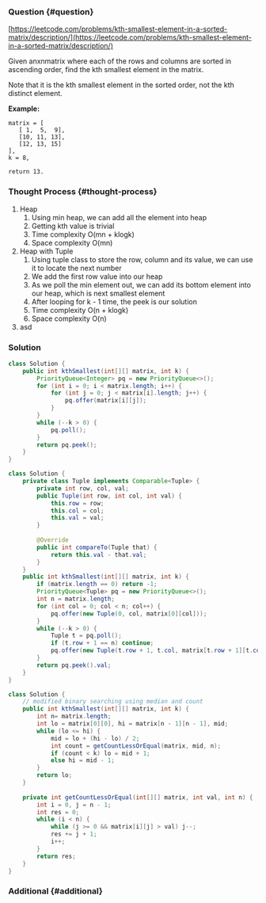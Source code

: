 ### Question {#question}

[https://leetcode.com/problems/kth-smallest-element-in-a-sorted-matrix/description/](https://leetcode.com/problems/kth-smallest-element-in-a-sorted-matrix/description/)

Given anxnmatrix where each of the rows and columns are sorted in ascending order, find the kth smallest element in the matrix.

Note that it is the kth smallest element in the sorted order, not the kth distinct element.

**Example:**

```
matrix = [
   [ 1,  5,  9],
   [10, 11, 13],
   [12, 13, 15]
],
k = 8,

return 13.
```

### Thought Process {#thought-process}

1. Heap
   1. Using min heap, we can add all the element into heap
   2. Getting kth value is trivial
   3. Time complexity O\(mn + klogk\)
   4. Space complexity O\(mn\)
2. Heap with Tuple
   1. Using tuple class to store the row, column and its value, we can use it to locate the next number
   2. We add the first row value into our heap
   3. As we poll the min element out, we can add its bottom element into our heap, which is next smallest element
   4. After looping for k - 1 time, the peek is our solution
   5. Time complexity O\(n + klogk\)
   6. Space complexity O\(n\)
3. asd

### Solution

```java
class Solution {
    public int kthSmallest(int[][] matrix, int k) {
        PriorityQueue<Integer> pq = new PriorityQueue<>();
        for (int i = 0; i < matrix.length; i++) {
            for (int j = 0; j < matrix[i].length; j++) {
                pq.offer(matrix[i][j]);
            }
        }
        while (--k > 0) {
            pq.poll();
        }
        return pq.peek();
    }
}
```

```java
class Solution {
    private class Tuple implements Comparable<Tuple> {
        private int row, col, val;
        public Tuple(int row, int col, int val) {
            this.row = row;
            this.col = col;
            this.val = val;
        }
        
        @Override
        public int compareTo(Tuple that) {
            return this.val - that.val;
        }
    }
    public int kthSmallest(int[][] matrix, int k) {
        if (matrix.length == 0) return -1;
        PriorityQueue<Tuple> pq = new PriorityQueue<>();
        int n = matrix.length;
        for (int col = 0; col < n; col++) {
            pq.offer(new Tuple(0, col, matrix[0][col]));
        }
        while (--k > 0) {
            Tuple t = pq.poll();
            if (t.row + 1 == n) continue;
            pq.offer(new Tuple(t.row + 1, t.col, matrix[t.row + 1][t.col]));
        }
        return pq.peek().val;
    }
}
```

```java
class Solution {
    // modified binary searching using median and count
    public int kthSmallest(int[][] matrix, int k) {
        int n= matrix.length;
        int lo = matrix[0][0], hi = matrix[n - 1][n - 1], mid;
        while (lo <= hi) {
            mid = lo + (hi - lo) / 2;
            int count = getCountLessOrEqual(matrix, mid, n);
            if (count < k) lo = mid + 1;
            else hi = mid - 1;
        }
        return lo;
    }
    
    private int getCountLessOrEqual(int[][] matrix, int val, int n) {
        int i = 0, j = n - 1;
        int res = 0;
        while (i < n) {
            while (j >= 0 && matrix[i][j] > val) j--;
            res += j + 1;
            i++;
        }
        return res;
    }
}
```

### Additional {#additional}



